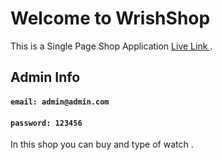 # Welcome to WrishShop

This is a Single Page Shop Application [Live Link ](https://wrishshop.web.app/).

## Admin Info
#### `email: admin@admin.com`
#### `password: 123456`


In this shop you can buy and type of watch .
